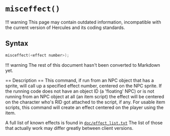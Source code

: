 # `misceffect()`

!!! warning
	This page may contain outdated information, incompatible with the current version of Hercules and its coding standards.

## Syntax

```c
misceffect(<effect number>);
```

!!! warning
	The rest of this document hasn't been converted to Markdown yet.

== Description ==
This command, if run from an NPC object that has a sprite, will call up a specified effect number, centered on the NPC sprite. If the running code does not have an object ID (a 'floating' NPC) or is not running from an NPC object at 
all (an item script) the effect will be centered on the character who's RID got attached to the script, if any. For usable item scripts, this command will create an effect centered on the player using the item.

A full list of known effects is found in [`doc/effect_list.txt`](https://github.com/HerculesWS/Hercules/blob/stable/doc/effect_list.txt) The list of those that actually work may differ greatly between client versions.

